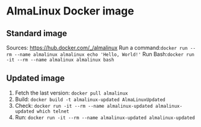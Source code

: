 # AlmaLinux Docker image

## Standard image
Sources: https://hub.docker.com/_/almalinux
Run a command:`docker run --rm --name almalinux almalinux echo 'Hello, World!'`
Run Bash:`docker run -it --rm --name almalinux almalinux bash`

## Updated image
1. Fetch the last version: `docker pull almalinux`
2. Build: `docker build -t almalinux-updated AlmaLinuxUpdated`
3. Check: `docker run -it --rm --name almalinux-updated almalinux-updated which telnet`
4. Run: `docker run -it --rm --name almalinux-updated almalinux-updated`
